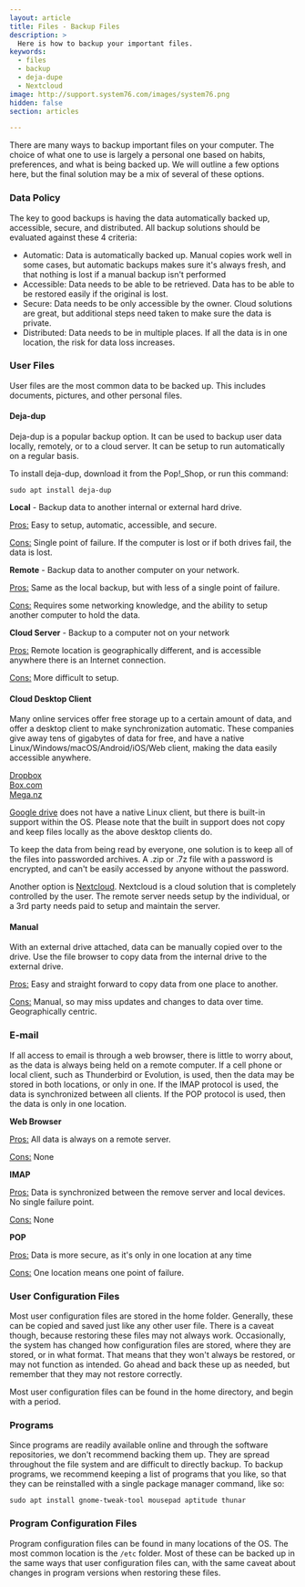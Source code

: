 ```yaml
---
layout: article
title: Files - Backup Files
description: >
  Here is how to backup your important files.
keywords:
  - files
  - backup
  - deja-dupe
  - Nextcloud
image: http://support.system76.com/images/system76.png
hidden: false
section: articles

---
```


There are many ways to backup important files on your computer.  The choice of what one to use is largely a personal one based on habits, preferences, and what is being backed up.  We will outline a few options here, but the final solution may be a mix of several of these options.

### Data Policy

The key to good backups is having the data automatically backed up, accessible, secure, and distributed.  All backup solutions should be evaluated against these 4 criteria:

-   Automatic: Data is automatically backed up.  Manual copies work well in some cases, but automatic backups makes sure it's always fresh, and that nothing is lost if a manual backup isn't performed
-   Accessible: Data needs to be able to be retrieved.  Data has to be able to be restored easily if the original is lost.
-   Secure: Data needs to be only accessible by the owner.  Cloud solutions are great, but additional steps need taken to make sure the data is private.
-   Distributed: Data needs to be in multiple places.  If all the data is in one location, the risk for data loss increases.

### User Files

User files are the most common data to be backed up.  This includes documents, pictures, and other personal files.

#### Deja-dup

Deja-dup is a popular backup option.  It can be used to backup user data locally, remotely, or to a cloud server.  It can be setup to run automatically on a regular basis.

To install deja-dup, download it from the Pop!_Shop, or run this command:

```
sudo apt install deja-dup
```

**Local** - Backup data to another internal or external hard drive.

<u>Pros:</u>
Easy to setup, automatic, accessible, and secure.

<u>Cons:</u>
Single point of failure. If the computer is lost or if both drives fail, the data is lost.

**Remote** - Backup data to another computer on your network.

<u>Pros:</u>
Same as the local backup, but with less of a single point of failure.

<u>Cons:</u>
Requires some networking knowledge, and the ability to setup another computer to hold the data.

**Cloud Server** - Backup to a computer not on your network

<u>Pros:</u>
Remote location is geographically different, and is accessible anywhere there is an Internet connection.

<u>Cons:</u>
More difficult to setup.

#### Cloud Desktop Client

Many online services offer free storage up to a certain amount of data, and offer a desktop client to make synchronization automatic.  These companies give away tens of gigabytes of data for free, and have a native Linux/Windows/macOS/Android/iOS/Web client, making the data easily accessible anywhere.

[Dropbox](https://www.dropbox.com)  
[Box.com](https://www.box.com)  
[Mega.nz](https://www.mega.nz)  

[Google drive](https://drive.google.com) does not have a native Linux client, but there is built-in support within the OS.  Please note that the built in support does not copy and keep files locally as the above desktop clients do.

To keep the data from being read by everyone, one solution is to keep all of the files into passworded archives.  A .zip or .7z file with a password is encrypted, and can't be easily accessed by anyone without the password.

Another option is [Nextcloud](https://nextcloud.com/).  Nextcloud is a cloud solution that is completely controlled by the user.  The remote server needs setup by the individual, or a 3rd party needs paid to setup and maintain the server.

#### Manual

With an external drive attached, data can be manually copied over to the drive.  Use the file browser to copy data from the internal drive to the external drive.

<u>Pros:</u>
Easy and straight forward to copy data from one place to another.

<u>Cons:</u>
Manual, so may miss updates and changes to data over time.  Geographically centric.

### E-mail

If all access to email is through a web browser, there is little to worry about, as the data is always being held on a remote computer.  If a cell phone or local client, such as Thunderbird or Evolution, is used, then the data may be stored in both locations, or only in one.  If the IMAP protocol is used, the data is synchronized between all clients.  If the POP protocol is used, then the data is only in one location.

**Web Browser**

<u>Pros:</u>
All data is always on a remote server.

<u>Cons:</u>
None

**IMAP**

<u>Pros:</u>
Data is synchronized between the remove server and local devices.  No single failure point.

<u>Cons:</u>
None

**POP**

<u>Pros:</u>
Data is more secure, as it's only in one location at any time

<u>Cons:</u>
One location means one point of failure.

### User Configuration Files

Most user configuration files are stored in the home folder.  Generally, these can be copied and saved just like any other user file. There is a caveat though, because restoring these files may not always work.  Occasionally, the system has changed how configuration files are stored, where they are stored, or in what format.  That means that they won't always be restored, or may not function as intended.  Go ahead and back these up as needed, but remember that they may not restore correctly.

Most user configuration files can be found in the home directory, and begin with a period.

### Programs

Since programs are readily available online and through the software repositories, we don't recommend backing them up.  They are spread throughout the file system and are difficult to directly backup.  To backup programs, we recommend keeping a list of programs that you like, so that they can be reinstalled with a single package manager command, like so:

```
sudo apt install gnome-tweak-tool mousepad aptitude thunar
```

### Program Configuration Files

Program configuration files can be found in many locations of the OS.  The most common location is the `/etc` folder.  Most of these can be backed up in the same ways that user configuration files can, with the same caveat about changes in program versions when restoring these files.
